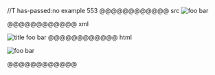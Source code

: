 //T has-passed:no
example 553
@@@@@@@@@@@@ src
![*foo* bar][]

[*foo* bar]: /url "title"
@@@@@@@@@@@@ xml
<?xml version="1.0" encoding="UTF-8"?>
<!DOCTYPE document SYSTEM "CommonMark.dtd">
<document xmlns="http://commonmark.org/xml/1.0">
  <paragraph>
    <image destination="/url" title="title">
      <emph>
        <text>foo</text>
      </emph>
      <text> bar</text>
    </image>
  </paragraph>
</document>
@@@@@@@@@@@@ html
<p><img src="/url" alt="foo bar" title="title" /></p>
@@@@@@@@@@@@

